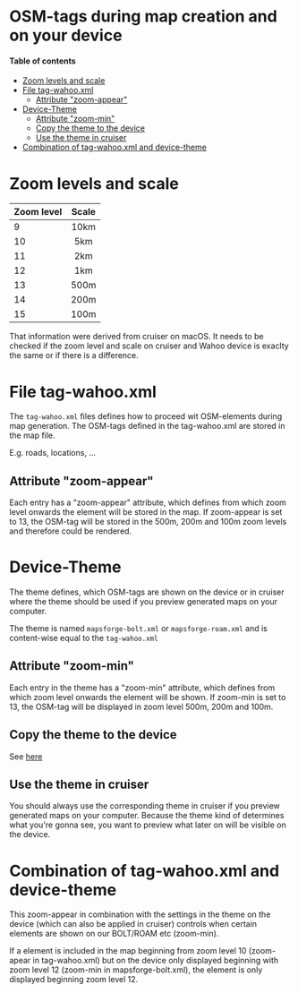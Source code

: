 # OSM-tags during map creation and on your device <!-- omit in toc -->

#### Table of contents <!-- omit in toc -->
- [Zoom levels and scale](#zoom-levels-and-scale)
- [File tag-wahoo.xml](#file-tag-wahooxml)
  - [Attribute "zoom-appear"](#attribute-zoom-appear)
- [Device-Theme](#device-theme)
  - [Attribute "zoom-min"](#attribute-zoom-min)
  - [Copy the theme to the device](#copy-the-theme-to-the-device)
  - [Use the theme in cruiser](#use-the-theme-in-cruiser)
- [Combination of tag-wahoo.xml and device-theme](#combination-of-tag-wahooxml-and-device-theme)


# Zoom levels and scale
| Zoom level | Scale |
| ---------- | :---: |
| 9          | 10km  |
| 10         |  5km  |
| 11         |  2km  |
| 12         |  1km  |
| 13         | 500m  |
| 14         | 200m  |
| 15         | 100m  |

That information were derived from cruiser on macOS. It needs to be checked if the zoom level and scale on cruiser and Wahoo device is exaclty the same or if there is a difference.

# File tag-wahoo.xml
The `tag-wahoo.xml` files defines how to proceed wit OSM-elements during map generation.
The OSM-tags defined in the tag-wahoo.xml are stored in the map file.

E.g. roads, locations, ...

## Attribute "zoom-appear"
Each entry has a "zoom-appear" attribute, which defines from which zoom level onwards the element will be stored in the map. If zoom-appear is set to 13, the OSM-tag will be stored in the 500m, 200m and 100m zoom levels and therefore could be rendered.

# Device-Theme
The theme defines, which OSM-tags are shown on the device or in cruiser where the theme should be used if you preview generated maps on your computer.

The theme is named `mapsforge-bolt.xml` or `mapsforge-roam.xml` and is content-wise equal to the `tag-wahoo.xml`

## Attribute "zoom-min"
Each entry in the theme has a "zoom-min" attribute, which defines from which zoom level onwards the element will be shown. If zoom-min is set to 13, the OSM-tag will be displayed in zoom level 500m, 200m and 100m.

## Copy the theme to the device
See [here](COPY_TO_WAHOO.md#Copy-device-theme)

## Use the theme in cruiser
You should always use the corresponding theme in cruiser if you preview generated maps on your computer.
Because the theme kind of determines what you're gonna see, you want to preview what later on will be visible on the device.

# Combination of tag-wahoo.xml and device-theme
This zoom-appear in combination with the settings in the theme on the device (which can also be applied in cruiser) controls when certain elements are shown on our BOLT/ROAM etc (zoom-min).

If a element is included in the map beginning from zoom level 10 (zoom-apear in tag-wahoo.xml) but on the device only displayed beginning with zoom level 12 (zoom-min in mapsforge-bolt.xml), the element is only displayed beginning zoom level 12.